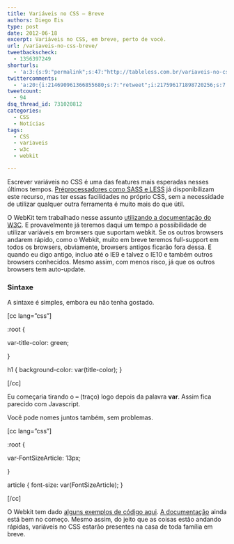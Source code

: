 ```yaml
---
title: Variáveis no CSS – Breve
authors: Diego Eis
type: post
date: 2012-06-18
excerpt: Variáveis no CSS, em breve, perto de você.
url: /variaveis-no-css-breve/
tweetbackscheck:
  - 1356397249
shorturls:
  - 'a:3:{s:9:"permalink";s:47:"http://tableless.com.br/variaveis-no-css-breve/";s:7:"tinyurl";s:26:"http://tinyurl.com/7pmtt7n";s:4:"isgd";s:19:"http://is.gd/XFV5ds";}'
twittercomments:
  - 'a:20:{i:214690961366855680;s:7:"retweet";i:217596171898720256;s:7:"retweet";i:217595628048486400;s:7:"retweet";i:217593919465205761;s:7:"retweet";i:214801979539599360;s:7:"retweet";i:214750053301104640;s:7:"retweet";i:214709153980104704;s:7:"retweet";i:214703607709306882;s:7:"retweet";i:214701474750529536;s:7:"retweet";i:214700639077400576;s:7:"retweet";i:214694115584122882;s:7:"retweet";i:214692824459911169;s:7:"retweet";i:214690830915604480;s:7:"retweet";i:214690383437889536;s:7:"retweet";i:214690121201631233;s:7:"retweet";i:214689960467505152;s:7:"retweet";i:214689755596734464;s:7:"retweet";i:228108059120119808;s:7:"retweet";i:228099654582157313;s:7:"retweet";i:228098743646437376;s:7:"retweet";}'
tweetcount:
  - 94
dsq_thread_id: 731020812
categories:
  - CSS
  - Notícias
tags:
  - CSS
  - variaveis
  - w3c
  - webkit

---
```

Escrever variáveis no CSS é uma das features mais esperadas nesses últimos tempos. [Préprocessadores como SASS e LESS][1] já disponibilizam este recurso, mas ter essas facilidades no próprio CSS, sem a necessidade de utilizar qualquer outra ferramenta é muito mais do que útil.

O WebKit tem trabalhado nesse assunto [utilizando a documentação do W3C][2]. E provavelmente já teremos daqui um tempo a possibilidade de utilizar variáveis em browsers que suportam webkit. Se os outros browsers andarem rápido, como o Webkit, muito em breve teremos full-support em todos os browsers, obviamente, browsers antigos ficarão fora dessa. E quando eu digo antigo, incluo até o IE9 e talvez o IE10 e também outros browsers conhecidos. Mesmo assim, com menos risco, já que os outros browsers tem auto-update.

### Sintaxe

A sintaxe é simples, embora eu não tenha gostado.

[cc lang=&#8221;css&#8221;]
  
:root {
      
var-title-color: green;
  
}

h1 { background-color: var(title-color); }
  
[/cc]

Eu começaria tirando o **&#8211;** (traço) logo depois da palavra **var**. Assim fica parecido com Javascript.
  
Você pode nomes juntos também, sem problemas.

[cc lang=&#8221;css&#8221;]
  
:root {
      
var-FontSizeArticle: 13px;
  
}

article { font-size: var(FontSizeArticle); }
  
[/cc]

O Webkit tem dado [alguns exemplos de código aqui][3]. [A documentação][2] ainda está bem no começo. Mesmo assim, do jeito que as coisas estão andando rápidas, variáveis no CSS estarão presentes na casa de toda família em breve.

 [1]: http://tableless.com.br/estruturacao-de-client-side-preprocessadores-framewoks-e-bibliotecas-parte-1/ "Estruturação de Client-side – Parte 1: Préprocessadores, Framewoks e Bibliotecas"
 [2]: http://www.w3.org/TR/css-variables/
 [3]: http://trac.webkit.org/browser/trunk/LayoutTests/fast/css/variables